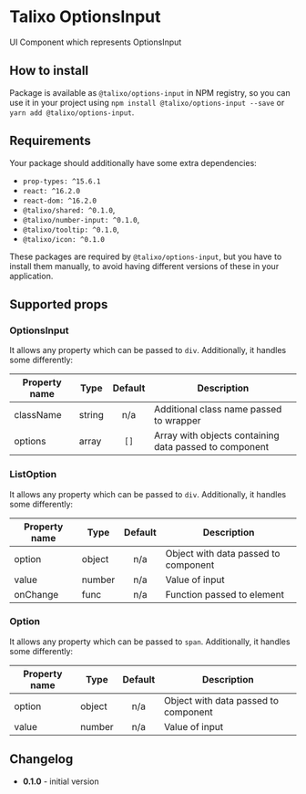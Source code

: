 # Talixo OptionsInput

UI Component which represents OptionsInput

## How to install

Package is available as `@talixo/options-input` in NPM registry, so you can use it in your project
using `npm install @talixo/options-input --save` or `yarn add @talixo/options-input`.

## Requirements

Your package should additionally have some extra dependencies:

- `prop-types: ^15.6.1`
- `react: ^16.2.0`
- `react-dom: ^16.2.0`
- `@talixo/shared: ^0.1.0`,
- `@talixo/number-input: ^0.1.0`,
- `@talixo/tooltip: ^0.1.0`,
- `@talixo/icon: ^0.1.0`

These packages are required by `@talixo/options-input`, but you have to install them manually,
to avoid having different versions of these in your application.

## Supported props

### OptionsInput

It allows any property which can be passed to `div`. Additionally, it handles some differently:

Property name | Type      | Default | Description                    
--------------|-----------|:-------:|--------------------------------
className     | string    | n/a     | Additional class name passed to wrapper
options       | array     | `[]`    | Array with objects containing data passed to component

### ListOption

It allows any property which can be passed to `div`. Additionally, it handles some differently:

Property name | Type      | Default | Description                    
--------------|-----------|:-------:|--------------------------------
option        | object    | n/a     | Object with data passed to component
value         | number    | n/a     | Value of input
onChange      | func      | n/a     | Function passed to element

### Option

It allows any property which can be passed to `span`. Additionally, it handles some differently:

Property name | Type      | Default | Description                    
--------------|-----------|:-------:|--------------------------------
option        | object    | n/a     | Object with data passed to component
value         | number    | n/a     | Value of input

## Changelog

- **0.1.0** - initial version
